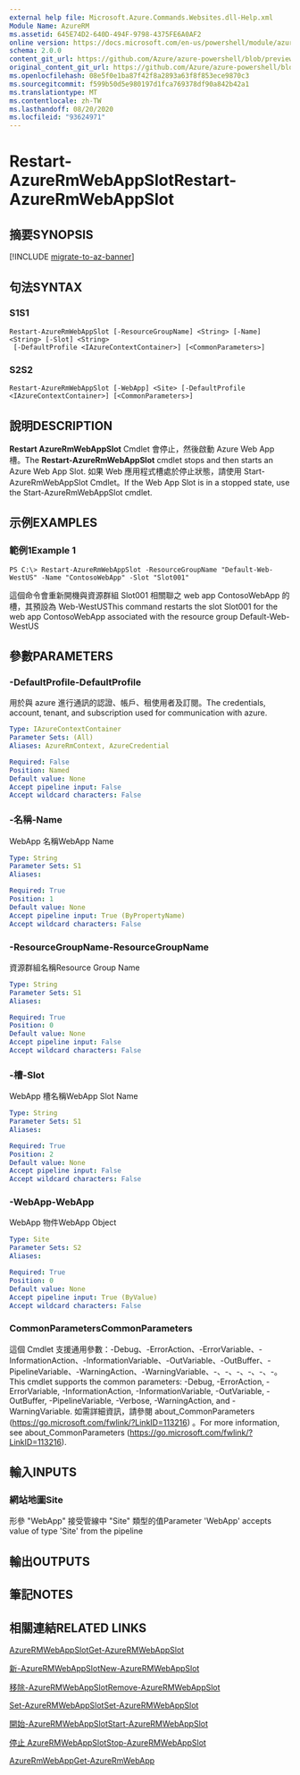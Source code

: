 ```yaml
---
external help file: Microsoft.Azure.Commands.Websites.dll-Help.xml
Module Name: AzureRM
ms.assetid: 645E74D2-640D-494F-9798-4375FE6A0AF2
online version: https://docs.microsoft.com/en-us/powershell/module/azurerm.websites/restart-azurermwebappslot
schema: 2.0.0
content_git_url: https://github.com/Azure/azure-powershell/blob/preview/src/ResourceManager/Websites/Commands.Websites/help/Restart-AzureRmWebAppSlot.md
original_content_git_url: https://github.com/Azure/azure-powershell/blob/preview/src/ResourceManager/Websites/Commands.Websites/help/Restart-AzureRmWebAppSlot.md
ms.openlocfilehash: 08e5f0e1ba87f42f8a2893a63f8f853ece9870c3
ms.sourcegitcommit: f599b50d5e980197d1fca769378df90a842b42a1
ms.translationtype: MT
ms.contentlocale: zh-TW
ms.lasthandoff: 08/20/2020
ms.locfileid: "93624971"
---
```

# <span data-ttu-id="fd95c-101">Restart-AzureRmWebAppSlot</span><span class="sxs-lookup"><span data-stu-id="fd95c-101">Restart-AzureRmWebAppSlot</span></span>

## <span data-ttu-id="fd95c-102">摘要</span><span class="sxs-lookup"><span data-stu-id="fd95c-102">SYNOPSIS</span></span>

[!INCLUDE [migrate-to-az-banner](../../includes/migrate-to-az-banner.md)]

## <span data-ttu-id="fd95c-103">句法</span><span class="sxs-lookup"><span data-stu-id="fd95c-103">SYNTAX</span></span>

### <span data-ttu-id="fd95c-104">S1</span><span class="sxs-lookup"><span data-stu-id="fd95c-104">S1</span></span>
```
Restart-AzureRmWebAppSlot [-ResourceGroupName] <String> [-Name] <String> [-Slot] <String>
 [-DefaultProfile <IAzureContextContainer>] [<CommonParameters>]
```

### <span data-ttu-id="fd95c-105">S2</span><span class="sxs-lookup"><span data-stu-id="fd95c-105">S2</span></span>
```
Restart-AzureRmWebAppSlot [-WebApp] <Site> [-DefaultProfile <IAzureContextContainer>] [<CommonParameters>]
```

## <span data-ttu-id="fd95c-106">說明</span><span class="sxs-lookup"><span data-stu-id="fd95c-106">DESCRIPTION</span></span>
<span data-ttu-id="fd95c-107">**Restart AzureRmWebAppSlot** Cmdlet 會停止，然後啟動 Azure Web App 槽。</span><span class="sxs-lookup"><span data-stu-id="fd95c-107">The **Restart-AzureRmWebAppSlot** cmdlet stops and then starts an Azure Web App Slot.</span></span>
<span data-ttu-id="fd95c-108">如果 Web 應用程式槽處於停止狀態，請使用 Start-AzureRmWebAppSlot Cmdlet。</span><span class="sxs-lookup"><span data-stu-id="fd95c-108">If the Web App Slot is in a stopped state, use the Start-AzureRmWebAppSlot cmdlet.</span></span>

## <span data-ttu-id="fd95c-109">示例</span><span class="sxs-lookup"><span data-stu-id="fd95c-109">EXAMPLES</span></span>

### <span data-ttu-id="fd95c-110">範例1</span><span class="sxs-lookup"><span data-stu-id="fd95c-110">Example 1</span></span>
```
PS C:\> Restart-AzureRmWebAppSlot -ResourceGroupName "Default-Web-WestUS" -Name "ContosoWebApp" -Slot "Slot001"
```

<span data-ttu-id="fd95c-111">這個命令會重新開機與資源群組 Slot001 相關聯之 web app ContosoWebApp 的槽，其預設為 Web-WestUS</span><span class="sxs-lookup"><span data-stu-id="fd95c-111">This command restarts the slot Slot001 for the web app ContosoWebApp associated with the resource group Default-Web-WestUS</span></span>

## <span data-ttu-id="fd95c-112">參數</span><span class="sxs-lookup"><span data-stu-id="fd95c-112">PARAMETERS</span></span>

### <span data-ttu-id="fd95c-113">-DefaultProfile</span><span class="sxs-lookup"><span data-stu-id="fd95c-113">-DefaultProfile</span></span>
<span data-ttu-id="fd95c-114">用於與 azure 進行通訊的認證、帳戶、租使用者及訂閱。</span><span class="sxs-lookup"><span data-stu-id="fd95c-114">The credentials, account, tenant, and subscription used for communication with azure.</span></span>

```yaml
Type: IAzureContextContainer
Parameter Sets: (All)
Aliases: AzureRmContext, AzureCredential

Required: False
Position: Named
Default value: None
Accept pipeline input: False
Accept wildcard characters: False
```

### <span data-ttu-id="fd95c-115">-名稱</span><span class="sxs-lookup"><span data-stu-id="fd95c-115">-Name</span></span>
<span data-ttu-id="fd95c-116">WebApp 名稱</span><span class="sxs-lookup"><span data-stu-id="fd95c-116">WebApp Name</span></span>

```yaml
Type: String
Parameter Sets: S1
Aliases: 

Required: True
Position: 1
Default value: None
Accept pipeline input: True (ByPropertyName)
Accept wildcard characters: False
```

### <span data-ttu-id="fd95c-117">-ResourceGroupName</span><span class="sxs-lookup"><span data-stu-id="fd95c-117">-ResourceGroupName</span></span>
<span data-ttu-id="fd95c-118">資源群組名稱</span><span class="sxs-lookup"><span data-stu-id="fd95c-118">Resource Group Name</span></span>

```yaml
Type: String
Parameter Sets: S1
Aliases: 

Required: True
Position: 0
Default value: None
Accept pipeline input: False
Accept wildcard characters: False
```

### <span data-ttu-id="fd95c-119">-槽</span><span class="sxs-lookup"><span data-stu-id="fd95c-119">-Slot</span></span>
<span data-ttu-id="fd95c-120">WebApp 槽名稱</span><span class="sxs-lookup"><span data-stu-id="fd95c-120">WebApp Slot Name</span></span>

```yaml
Type: String
Parameter Sets: S1
Aliases: 

Required: True
Position: 2
Default value: None
Accept pipeline input: False
Accept wildcard characters: False
```

### <span data-ttu-id="fd95c-121">-WebApp</span><span class="sxs-lookup"><span data-stu-id="fd95c-121">-WebApp</span></span>
<span data-ttu-id="fd95c-122">WebApp 物件</span><span class="sxs-lookup"><span data-stu-id="fd95c-122">WebApp Object</span></span>

```yaml
Type: Site
Parameter Sets: S2
Aliases: 

Required: True
Position: 0
Default value: None
Accept pipeline input: True (ByValue)
Accept wildcard characters: False
```

### <span data-ttu-id="fd95c-123">CommonParameters</span><span class="sxs-lookup"><span data-stu-id="fd95c-123">CommonParameters</span></span>
<span data-ttu-id="fd95c-124">這個 Cmdlet 支援通用參數：-Debug、-ErrorAction、-ErrorVariable、-InformationAction、-InformationVariable、-OutVariable、-OutBuffer、-PipelineVariable、-WarningAction、-WarningVariable、-、-、-、-、-、-。</span><span class="sxs-lookup"><span data-stu-id="fd95c-124">This cmdlet supports the common parameters: -Debug, -ErrorAction, -ErrorVariable, -InformationAction, -InformationVariable, -OutVariable, -OutBuffer, -PipelineVariable, -Verbose, -WarningAction, and -WarningVariable.</span></span> <span data-ttu-id="fd95c-125">如需詳細資訊，請參閱 about_CommonParameters (https://go.microsoft.com/fwlink/?LinkID=113216) 。</span><span class="sxs-lookup"><span data-stu-id="fd95c-125">For more information, see about_CommonParameters (https://go.microsoft.com/fwlink/?LinkID=113216).</span></span>

## <span data-ttu-id="fd95c-126">輸入</span><span class="sxs-lookup"><span data-stu-id="fd95c-126">INPUTS</span></span>

### <span data-ttu-id="fd95c-127">網站地圖</span><span class="sxs-lookup"><span data-stu-id="fd95c-127">Site</span></span>
<span data-ttu-id="fd95c-128">形參 "WebApp" 接受管線中 "Site" 類型的值</span><span class="sxs-lookup"><span data-stu-id="fd95c-128">Parameter 'WebApp' accepts value of type 'Site' from the pipeline</span></span>

## <span data-ttu-id="fd95c-129">輸出</span><span class="sxs-lookup"><span data-stu-id="fd95c-129">OUTPUTS</span></span>

## <span data-ttu-id="fd95c-130">筆記</span><span class="sxs-lookup"><span data-stu-id="fd95c-130">NOTES</span></span>

## <span data-ttu-id="fd95c-131">相關連結</span><span class="sxs-lookup"><span data-stu-id="fd95c-131">RELATED LINKS</span></span>

[<span data-ttu-id="fd95c-132">AzureRMWebAppSlot</span><span class="sxs-lookup"><span data-stu-id="fd95c-132">Get-AzureRMWebAppSlot</span></span>](./Get-AzureRMWebAppSlot.md)

[<span data-ttu-id="fd95c-133">新-AzureRMWebAppSlot</span><span class="sxs-lookup"><span data-stu-id="fd95c-133">New-AzureRMWebAppSlot</span></span>](./New-AzureRMWebAppSlot.md)

[<span data-ttu-id="fd95c-134">移除-AzureRMWebAppSlot</span><span class="sxs-lookup"><span data-stu-id="fd95c-134">Remove-AzureRMWebAppSlot</span></span>](./Remove-AzureRMWebAppSlot.md)

[<span data-ttu-id="fd95c-135">Set-AzureRMWebAppSlot</span><span class="sxs-lookup"><span data-stu-id="fd95c-135">Set-AzureRMWebAppSlot</span></span>](./Set-AzureRMWebAppSlot.md)

[<span data-ttu-id="fd95c-136">開始-AzureRMWebAppSlot</span><span class="sxs-lookup"><span data-stu-id="fd95c-136">Start-AzureRMWebAppSlot</span></span>](./Start-AzureRMWebAppSlot.md)

[<span data-ttu-id="fd95c-137">停止 AzureRMWebAppSlot</span><span class="sxs-lookup"><span data-stu-id="fd95c-137">Stop-AzureRMWebAppSlot</span></span>](./Stop-AzureRMWebAppSlot.md)

[<span data-ttu-id="fd95c-138">AzureRmWebApp</span><span class="sxs-lookup"><span data-stu-id="fd95c-138">Get-AzureRmWebApp</span></span>](./Get-AzureRmWebApp.md)
